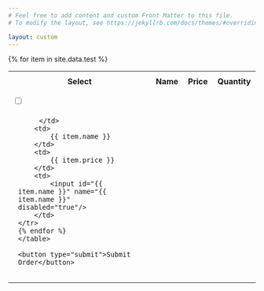 ```yaml
---
# Feel free to add content and custom Front Matter to this file.
# To modify the layout, see https://jekyllrb.com/docs/themes/#overriding-theme-defaults

layout: custom
---
```


<style>
	#table *{
		padding: 10px !important;
	}
</style>
<form
  action="https://formspree.io/f/mnnqgqdw"
  method="POST"
>
	<table id="table">
		<tr>
			<th> Select </th>
			<th> Name </th>
			<th> Price </th>
			<th> Quantity </th>
		</tr>
	{% for item in site.data.test %}
	<tr>
		<td>
			<input type="checkbox" onclick="var input = document.getElementById('{{ item.name }}'); if(this.checked){ input.disabled = false; input.focus();}else{input.disabled=true; input.value='';}" />

    	</td>
    	<td>
    		{{ item.name }}
    	</td>
    	<td>
    		{{ item.price }}
    	</td>
    	<td>
    		<input id="{{ item.name }}" name="{{ item.name }}" disabled="true"/>
    	</td>
    </tr>
    {% endfor %}
    </table>

    <button type="submit">Submit Order</button>

</form>
